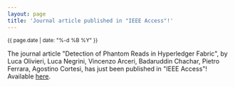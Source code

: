 ```yaml
---
layout: page
title: 'Journal article published in "IEEE Access"!'
---
```


<small>{{ page.date | date: "%-d %B %Y" }}</small>

The journal article "Detection of Phantom Reads in Hyperledger Fabric", by Luca Olivieri, Luca Negrini, Vincenzo Arceri, Badaruddin Chachar, Pietro Ferrara, Agostino Cortesi, has just been published in "IEEE Access"! Available [here](https://doi.org/10.1109/ACCESS.2024.3410019).
